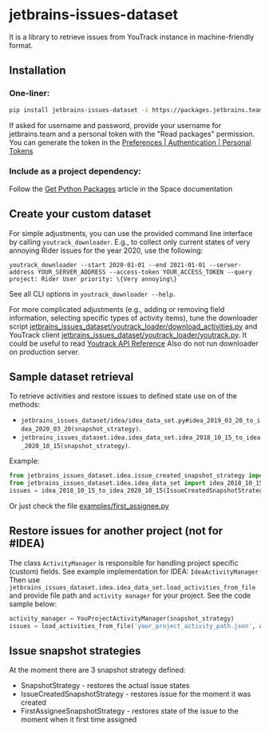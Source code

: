 # jetbrains-issues-dataset

It is a library to retrieve issues from YouTrack instance in machine-friendly format.

## Installation

### One-liner:
```bash
pip install jetbrains-issues-dataset -i https://packages.jetbrains.team/pypi/p/yh/feedback-analysis-toolkit-package-repository/simple
```
If asked for username and password, provide your username for jetbrains.team and a personal token with the "Read packages" permission. You can generate the token in the [Preferences | Authentication | Personal Tokens](https://jetbrains.team/m/me/authentication?tab=PermanentTokens)

### Include as a project dependency:

Follow the [Get Python Packages](https://www.jetbrains.com/help/space/get-python-packages.html) article in the Space documentation

## Create your custom dataset

For simple adjustments, you can use the provided command line interface by calling `youtrack_downloader`. E.g., to collect only current states of very annoying Rider issues for the year 2020, use the following:
```shell
youtrack_downloader --start 2020-01-01 --end 2021-01-01 --server-address YOUR_SERVER_ADDRESS --access-token YOUR_ACCESS_TOKEN --query project: Rider User priority: \{Very annoying\}
```
See all CLI options in `youtrack_downloader --help`.

For more complicated adjustments (e.g., adding or removing field information, selecting specific types of activity items), tune the downloader script [jetbrains_issues_dataset/youtrack_loader/download_activities.py](jetbrains_issues_dataset/youtrack_loader/download_activities.py) and YouTrack client [jetbrains_issues_dataset/youtrack_loader/youtrack.py](jetbrains_issues_dataset/youtrack_loader/youtrack.py). 
It could be useful to read [Youtrack API Reference](https://www.jetbrains.com/help/youtrack/standalone/youtrack-rest-api-reference.html)
Also do not run downloader on production server.

## Sample dataset retrieval
To retrieve activities and restore issues to defined state use on of the methods: 
* `jetbrains_issues_dataset/idea/idea_data_set.py#idea_2019_03_20_to_idea_2020_03_20(snapshot_strategy)`.
* `jetbrains_issues_dataset.idea.idea_data_set.idea_2018_10_15_to_idea_2020_10_15(snapshot_strategy)`.

Example:
```python
from jetbrains_issues_dataset.idea.issue_created_snapshot_strategy import IssueCreatedSnapshotStrategy
from jetbrains_issues_dataset.idea.idea_data_set import idea_2018_10_15_to_idea_2020_10_15
issues = idea_2018_10_15_to_idea_2020_10_15(IssueCreatedSnapshotStrategy())
```

Or just check the file [examples/first_assignee.py](examples/first_assignee.py)

## Restore issues for another project (not for #IDEA)
The class `ActivityManager` is responsible for handling project specific (custom) fields. See example implementation for IDEA: `IdeaActivityManager`
Then use `jetbrains_issues_dataset.idea.idea_data_set.load_activities_from_file` and provide file path and `activity manager` for your project.
See the code sample below:
```python
activity_manager = YouProjectActivityManager(snapshot_strategy)
issues = load_activities_from_file('your_project_activity_path.json', activity_manager)
```

## Issue snapshot strategies
At the moment there are 3 snapshot strategy defined:
 * SnapshotStrategy - restores the actual issue states
 * IssueCreatedSnapshotStrategy - restores issue for the moment it was created
 * FirstAssigneeSnapshotStrategy - restores state of the issue to the moment when it first time assigned
 
